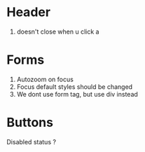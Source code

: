 # Header
1.  <MobileMenu/> doesn't close when u click a <Link/>

# Forms
1. Autozoom on focus
2. Focus default styles should be changed
3. We dont use form tag, but use div instead

# Buttons 
Disabled status ?
